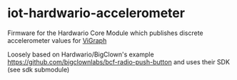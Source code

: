 # iot-hardwario-accelerometer

Firmware for the Hardwario Core Module which publishes discrete accelerometer values for [ViGraph](http://www.vigraph.com)

Loosely based on Hardwario/BigClown's example https://github.com/bigclownlabs/bcf-radio-push-button and uses their SDK (see sdk submodule)



